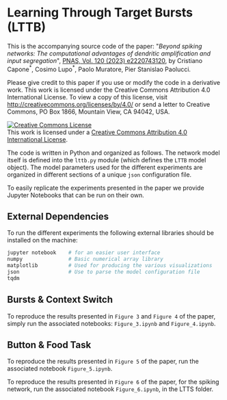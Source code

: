 # Learning Through Target Bursts (LTTB)

This is the accompanying source code of the paper: "*Beyond spiking networks: The computational advantages of dendritic amplification and input segregation*", [PNAS, Vol. 120 (2023) e2220743120](https://doi.org/10.1073/pnas.2220743120), by Cristiano Capone<sup>\*</sup>, Cosimo Lupo<sup>\*</sup>, Paolo Muratore, Pier Stanislao Paolucci.

Please give credit to this paper if you use or modify the code in a derivative work. This work is licensed under the Creative Commons Attribution 4.0 International License. To view a copy of this license, visit http://creativecommons.org/licenses/by/4.0/ or send a letter to Creative Commons, PO Box 1866, Mountain View, CA 94042, USA.

<a rel="license" href="http://creativecommons.org/licenses/by/4.0/"><img alt="Creative Commons License" style="border-width:0" src="https://i.creativecommons.org/l/by/4.0/88x31.png" /></a><br />This work is licensed under a <a rel="license" href="http://creativecommons.org/licenses/by/4.0/">Creative Commons Attribution 4.0 International License</a>.

The code is written in Python and organized as follows. The network model itself is defined into the `lttb.py` module (which defines the `LTTB` model object). The model parameters used for the different experiments are organized in different sections of a unique `json` configuration file.

To easily replicate the experiments presented in the paper we provide Jupyter Notebooks that can be run on their own.

## External Dependencies
To run the different experiments the following external libraries should be installed on the machine:

```python
jupyter notebook    # for an easier user interface
numpy               # Basic numerical array library
matplotlib          # Used for producing the various visualizations
json                # Use to parse the model configuration file
tqdm
```

## Bursts & Context Switch

To reproduce the results presented in `Figure 3` and `Figure 4` of the paper, simply run the associated notebooks: `Figure_3.ipynb` and `Figure_4.ipynb`.

## Button & Food Task

To reproduce the results presented in `Figure 5` of the paper, run the associated notebook `Figure_5.ipynb`.

To reproduce the results presented in `Figure 6` of the paper, for the spiking network, run the associated notebook `Figure_6.ipynb`, in the LTTS folder.

